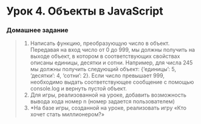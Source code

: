 # Урок 4. Объекты в JavaScript
### Домашнее задание
> 1) Написать функцию, преобразующую число в объект. Передавая на вход число от 0 до 999, мы должны получить на выходе объект, в котором в соответствующих свойствах описаны единицы, десятки и сотни. Например, для числа 245 мы должны получить следующий объект: {‘единицы’: 5, ‘десятки’: 4, ‘сотни’: 2}. Если число превышает 999, необходимо выдать соответствующее сообщение с помощью console.log и вернуть пустой объект.
> 2) Для игры, реализованной на уроке, добавить возможность вывода хода номер n (номер задается пользователем)
> 3) *На базе игры, созданной на уроке, реализовать игру «Кто хочет стать миллионером?»
